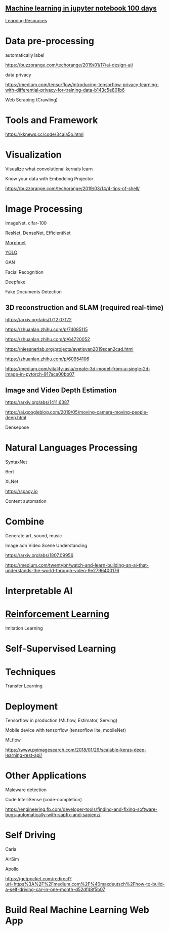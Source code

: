 ## [Machine learning in jupyter notebook 100 days](https://epadam.github.io/machine-learning-with-jupyter-notebook-100-days/)

[Learning Resources](learning_resources.md)

# Data pre-processing

automatically label

https://buzzorange.com/techorange/2019/01/17/ai-design-ai/

data privacy

https://medium.com/tensorflow/introducing-tensorflow-privacy-learning-with-differential-privacy-for-training-data-b143c5e801b6

Web Scraping (Crawling)

# Tools and Framework

https://kknews.cc/code/34aja5o.html

# Visualization

Visualize what convolutional kernals learn

Know your data with Embedding Projector

https://buzzorange.com/techorange/2019/03/14/4-tips-of-shell/

# Image Processing

ImageNet, cifar-100 

ResNet, DenseNet, EfficientNet

[Morphnet](Morphnet.ipynb)

[YOLO](YOLO.ipynb)

GAN

Facial Recognition

Deepfake

Fake Documents Detection

3D reconstruction and SLAM (required real-time)
-----------------------------------------------------

https://arxiv.org/abs/1712.07122

https://zhuanlan.zhihu.com/p/74085115

https://zhuanlan.zhihu.com/p/64720052

https://niessnerlab.org/projects/avetisyan2019scan2cad.html

https://zhuanlan.zhihu.com/p/60954106

https://medium.com/vitalify-asia/create-3d-model-from-a-single-2d-image-in-pytorch-917aca00bb07

Image and Video Depth Estimation
--------------------------------------

https://arxiv.org/abs/1411.6387

https://ai.googleblog.com/2019/05/moving-camera-moving-people-deep.html

Densepose


# Natural Languages Processing

SyntaxNet

Bert 

XLNet

https://spacy.io

Content automation

# Combine

Generate art, sound, music


Image adn Video Scene Understanding

https://arxiv.org/abs/1807.09956

https://medium.com/twentybn/watch-and-learn-building-an-ai-that-understands-the-world-through-video-9e2796400176

# Interpretable AI


# [Reinforcement Learning](reinforcement_learning.ipynb)

Imitation Learning


# Self-Supervised Learning


# Techniques

Transfer Learning

# Deployment

Tensorflow in production (MLflow, Estimator, Serving)

Mobile device with tensorflow (tensorflow lite, mobileNet)

MLflow

https://www.pyimagesearch.com/2018/01/29/scalable-keras-deep-learning-rest-api/

# Other Applications

Maleware detection

Code IntelliSense (code-completion)

https://engineering.fb.com/developer-tools/finding-and-fixing-software-bugs-automatically-with-sapfix-and-sapienz/

# Self Driving

Carla

AirSim

Apollo

https://getpocket.com/redirect?url=https%3A%2F%2Fmedium.com%2F%40maxdeutsch%2Fhow-to-build-a-self-driving-car-in-one-month-d52df48f5b07

# Build Real Machine Learning Web App


